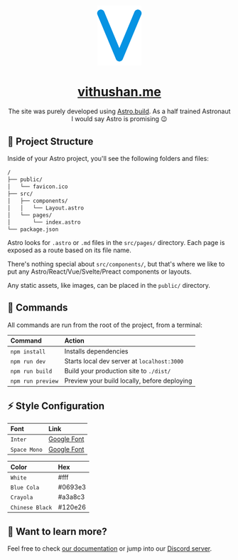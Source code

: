 <div align="center">
  <img alt="Logo" src="https://github.com/VithuJey/portfolio/blob/master/public/icons/fa-v.svg" width="100" />
</div>
<h1 align="center">
  <a href="https://vithushan.me" target="_blank">vithushan.me</a>
</h1>
<p align="center">
  The site was purely developed using  <a href="https://astro.build" target="_blank">Astro.build</a>. As a half trained Astronaut I would say Astro is promising 😉
</p>

## 🚀 Project Structure

Inside of your Astro project, you'll see the following folders and files:

```
/
├── public/
│   └── favicon.ico
├── src/
│   ├── components/
│   │   └── Layout.astro
│   └── pages/
│       └── index.astro
└── package.json
```

Astro looks for `.astro` or `.md` files in the `src/pages/` directory. Each page is exposed as a route based on its file name.

There's nothing special about `src/components/`, but that's where we like to put any Astro/React/Vue/Svelte/Preact components or layouts.

Any static assets, like images, can be placed in the `public/` directory.

## 🧞 Commands

All commands are run from the root of the project, from a terminal:

| Command           | Action                                       |
| :---------------- | :------------------------------------------- |
| `npm install`     | Installs dependencies                        |
| `npm run dev`     | Starts local dev server at `localhost:3000`  |
| `npm run build`   | Build your production site to `./dist/`      |
| `npm run preview` | Preview your build locally, before deploying |

## ⚡ Style Configuration

| Font         | Link                                                        |
| :----------- | :---------------------------------------------------------- |
| `Inter`      | [Google Font](https://fonts.google.com/specimen/Inter)      |
| `Space Mono` | [Google Font](https://fonts.google.com/specimen/Space+Mono) |

| Color           | Hex     |
| :-------------- | :------ |
| `White`         | #fff    |
| `Blue Cola`     | #0693e3 |
| `Crayola`       | #a3a8c3 |
| `Chinese Black` | #120e26 |

## 👀 Want to learn more?

Feel free to check [our documentation](https://docs.astro.build) or jump into our [Discord server](https://astro.build/chat).

